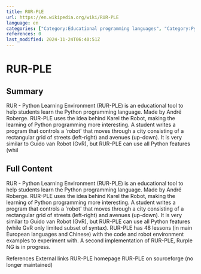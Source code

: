 ```yaml
---
title: RUR-PLE
url: https://en.wikipedia.org/wiki/RUR-PLE
language: en
categories: ["Category:Educational programming languages", "Category:Python (programming language)"]
references: 0
last_modified: 2024-11-24T06:40:51Z
---
```


# RUR-PLE

## Summary

RUR - Python Learning Environment (RUR-PLE) is an educational tool to help students learn the Python programming language. Made by André Roberge. RUR-PLE uses the idea behind Karel the Robot, making the learning of Python programming more interesting. A student writes a program that controls a 'robot' that moves through a city consisting of a rectangular grid of streets (left-right) and avenues (up-down).
It is very similar to Guido van Robot (GvR), but RUR-PLE can use all  Python features (whil

## Full Content

RUR - Python Learning Environment (RUR-PLE) is an educational tool to help students learn the Python programming language. Made by André Roberge. RUR-PLE uses the idea behind Karel the Robot, making the learning of Python programming more interesting. A student writes a program that controls a 'robot' that moves through a city consisting of a rectangular grid of streets (left-right) and avenues (up-down).
It is very similar to Guido van Robot (GvR), but RUR-PLE can use all  Python features (while GvR only limited subset of syntax).
RUR-PLE has 48 lessons (in main European languages and Chinese) with the code and robot environment examples to experiment with.
A second implementation of RUR-PLE, Rurple NG is in progress.

References
External links
RUR-PLE homepage
RUR-PLE on sourceforge (no longer maintained)
